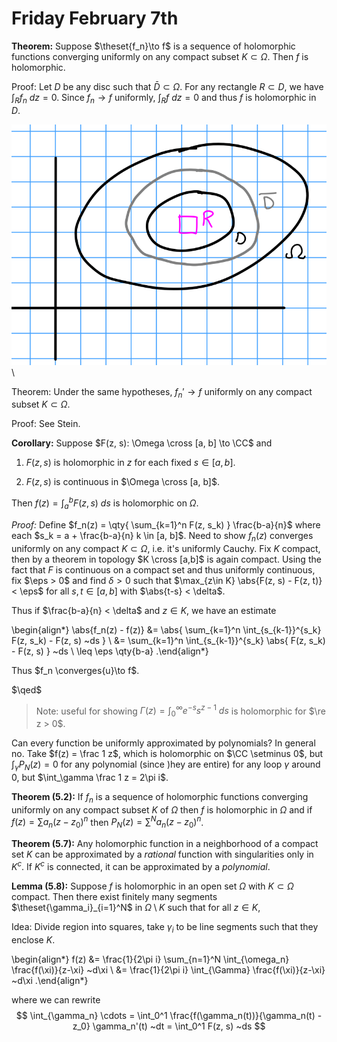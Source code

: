# Friday February 7th

**Theorem:**
Suppose $\theset{f_n}\to f$ is a sequence of holomorphic functions converging uniformly on any compact subset $K \subset \Omega$.
Then $f$ is holomorphic.

Proof:
Let $D$ be any disc such that $\bar D \subset \Omega$.
For any rectangle $R \subset D$, we have $\int_R f_n ~dz = 0$.
Since $f_n \to f$ uniformly, $\int_R f ~dz = 0$ and thus $f$ is holomorphic in $D$.

![Image](figures/2020-02-07-13:36.png)\

Theorem:
Under the same hypotheses, $f_n' \to f$ uniformly on any compact subset $K \subset \Omega$.

Proof:
See Stein.

**Corollary:**
Suppose $F(z, s): \Omega \cross [a, b] \to \CC$ and

1. $F(z, s)$ is holomorphic in $z$ for each fixed $s \in [a, b]$.

2. $F(z, s)$ is continuous in $\Omega \cross [a, b]$.

Then $f(z) = \int_a^b F(z, s) ~ds$ is holomorphic on $\Omega$.

*Proof:*
Define $f_n(z) = \qty{ \sum_{k=1}^n F(z, s_k) } \frac{b-a}{n}$ where each $s_k = a + \frac{b-a}{n} k \in [a, b]$.
Need to show $f_n(z)$ converges uniformly on any compact $K \subset \Omega$, i.e. it's uniformly Cauchy.
Fix $K$ compact, then by a theorem in topology $K \cross [a,b]$ is again compact.
Using the fact that $F$ is continuous on a compact set and thus uniformly continuous, fix $\eps > 0$ and find $\delta>0$ such that $\max_{z\in K} \abs{F(z, s) - F(z, t)} < \eps$ for all $s,t \in [a, b]$ with $\abs{t-s} < \delta$.

Thus if $\frac{b-a}{n} < \delta$ and $z\in K$, we have an estimate

\begin{align*}
\abs{f_n(z) - f(z)} 
&= \abs{ \sum_{k=1}^n \int_{s_{k-1}}^{s_k} F(z, s_k) - F(z, s) ~ds } \\
&= \sum_{k=1}^n \int_{s_{k-1}}^{s_k} \abs{ F(z, s_k) - F(z, s) } ~ds \\
\leq \eps \qty{b-a} 
.\end{align*}

Thus $f_n \converges{u}\to f$.

$\qed$

> Note: useful for showing $\Gamma(z) = \int_0^\infty e^{-s} s^{z-1} ~ds$ is holomorphic for $\re z > 0$.

Can every function be uniformly approximated by polynomials?
In general no.
Take $f(z) = \frac 1 z$, which is holomorphic on $\CC \setminus 0$, but $\int_\gamma P_N(z) = 0$ for any polynomial (since )hey are entire) for any loop $\gamma$ around 0, but $\int_\gamma \frac 1 z = 2\pi i$.

**Theorem (5.2):**
If $f_n$ is a sequence of holomorphic functions converging uniformly on any compact subset $K$ of $\Omega$ then $f$ is holomorphic in $\Omega$ and if $f(z) = \sum a_n (z- z_0)^n$ then $P_N(z) = \sum^N a_n (z-z_0)^n$.

**Theorem (5.7):**
Any holomorphic function in a neighborhood of a compact set $K$ can be approximated by a *rational* function with singularities only in $K^c$.
If $K^c$ is connected, it can be approximated by a *polynomial*.

**Lemma (5.8):**
Suppose $f$ is holomorphic in an open set $\Omega$ with $K\subset \Omega$ compact.
Then there exist finitely many segments $\theset{\gamma_i}_{i=1}^N$ in $\Omega\setminus K$ such that for all $z\in K$,

Idea:
Divide region into squares, take $\gamma_i$ to be line segments such that they enclose $K$.

\begin{align*}
f(z) 
&= \frac{1}{2\pi i} \sum_{n=1}^N \int_{\omega_n} \frac{f(\xi)}{z-\xi} ~d\xi \\
&= \frac{1}{2\pi i} \int_{\Gamma} \frac{f(\xi)}{z-\xi} ~d\xi
.\end{align*}


where we can rewrite 
$$
\int_{\gamma_n} \cdots = \int_0^1 \frac{f(\gamma_n(t))}{\gamma_n(t) - z_0} \gamma_n'(t) ~dt = \int_0^1 F(z, s) ~ds
$$
